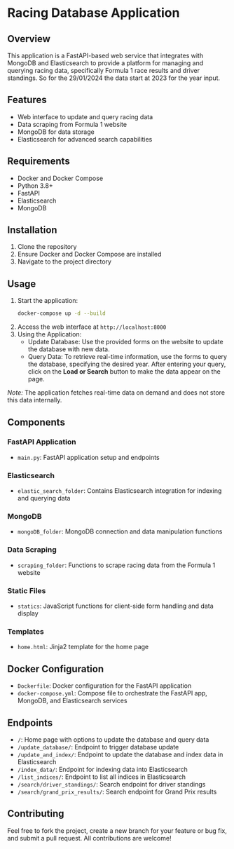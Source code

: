 
# Racing Database Application

## Overview
This application is a FastAPI-based web service that integrates with MongoDB and Elasticsearch to provide a platform for managing and querying racing data, specifically Formula 1 race results and driver standings. So for the 29/01/2024 the data start at 2023 for the year input.

## Features
- Web interface to update and query racing data
- Data scraping from Formula 1 website
- MongoDB for data storage
- Elasticsearch for advanced search capabilities

## Requirements
- Docker and Docker Compose
- Python 3.8+
- FastAPI
- Elasticsearch
- MongoDB

## Installation
1. Clone the repository
2. Ensure Docker and Docker Compose are installed
3. Navigate to the project directory

## Usage
1. Start the application:
   ```bash
   docker-compose up -d --build
   ```
2. Access the web interface at `http://localhost:8000`
3. Using the Application:
   - Update Database: Use the provided forms on the website to update the database with new data.
   - Query Data: To retrieve real-time information, use the forms to query the database, specifying the desired year. After entering your query, click on the **Load or Search** button to make the data appear on the page.

*Note:* The application fetches real-time data on demand and does not store this data internally.

## Components
### FastAPI Application
- `main.py`: FastAPI application setup and endpoints

### Elasticsearch
- `elastic_search_folder`: Contains Elasticsearch integration for indexing and querying data

### MongoDB
- `mongoDB_folder`: MongoDB connection and data manipulation functions

### Data Scraping
- `scraping_folder`: Functions to scrape racing data from the Formula 1 website

### Static Files
- `statics`: JavaScript functions for client-side form handling and data display

### Templates
- `home.html`: Jinja2 template for the home page

## Docker Configuration
- `Dockerfile`: Docker configuration for the FastAPI application
- `docker-compose.yml`: Compose file to orchestrate the FastAPI app, MongoDB, and Elasticsearch services

## Endpoints
- `/`: Home page with options to update the database and query data
- `/update_database/`: Endpoint to trigger database update
- `/update_and_index/`: Endpoint to update the database and index data in Elasticsearch
- `/index_data/`: Endpoint for indexing data into Elasticsearch
- `/list_indices/`: Endpoint to list all indices in Elasticsearch
- `/search/driver_standings/`: Search endpoint for driver standings
- `/search/grand_prix_results/`: Search endpoint for Grand Prix results

## Contributing
Feel free to fork the project, create a new branch for your feature or bug fix, and submit a pull request. All contributions are welcome!
